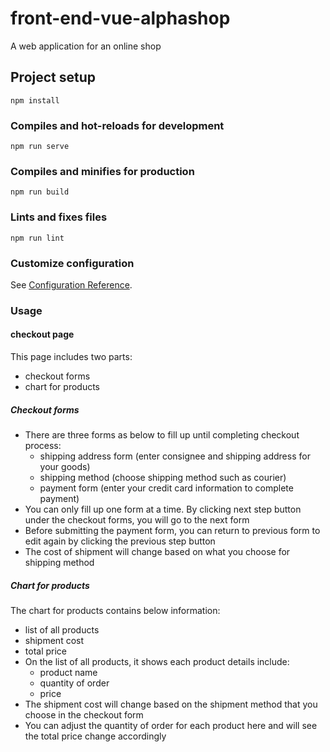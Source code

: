 # front-end-vue-alphashop
A web application for an online shop

## Project setup
```
npm install
```

### Compiles and hot-reloads for development
```
npm run serve
```

### Compiles and minifies for production
```
npm run build
```

### Lints and fixes files
```
npm run lint
```

### Customize configuration
See [Configuration Reference](https://cli.vuejs.org/config/).

### Usage
#### checkout page
This page includes two parts:
- checkout forms
- chart for products

##### Checkout forms
- There are three forms as below to fill up until completing checkout process:
  - shipping address form (enter consignee and shipping address for your goods)
  - shipping method (choose shipping method such as courier)
  - payment form (enter your credit card information to complete payment)
- You can only fill up one form at a time.  By clicking next step button under the checkout forms, you will go to the next form
- Before submitting the payment form, you can return to previous form to edit again by clicking the previous step button
- The cost of shipment will change based on what you choose for shipping method

##### Chart for products
The chart for products contains below information:
  - list of all products
  - shipment cost
  - total price
- On the list of all products, it shows each product details include:
  - product name
  - quantity of order
  - price
- The shipment cost will change based on the shipment method that you choose in the checkout form
- You can adjust the quantity of order for each product here and will see the total price change accordingly